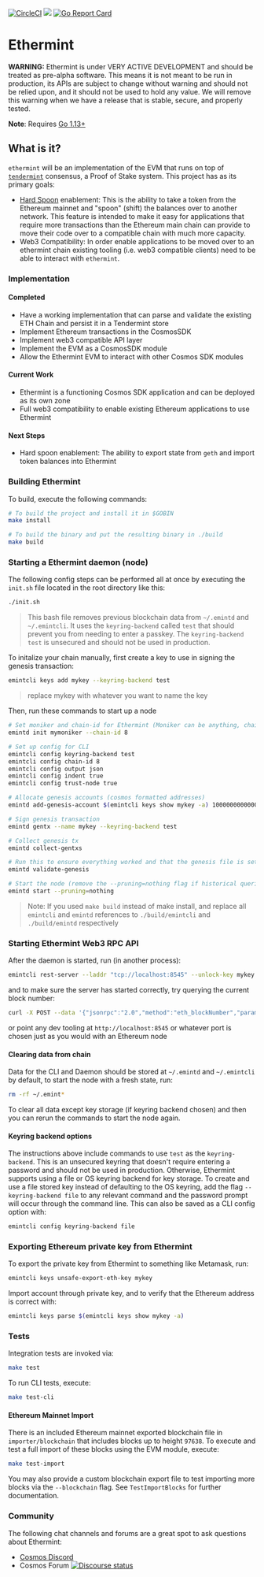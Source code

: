 [![CircleCI](https://circleci.com/gh/cosmos/ethermint.svg?style=svg)](https://circleci.com/gh/cosmos/ethermint)
[![](https://godoc.org/github.com/cosmos/ethermint?status.svg)](http://godoc.org/github.com/cosmos/ethermint) [![Go Report Card](https://goreportcard.com/badge/github.com/cosmos/ethermint)](https://goreportcard.com/report/github.com/cosmos/ethermint)

# Ethermint

__**WARNING:**__ Ethermint is under VERY ACTIVE DEVELOPMENT and should be treated as pre-alpha software. This means it is not meant to be run in production, its APIs are subject to change without warning and should not be relied upon, and it should not be used to hold any value. We will remove this warning when we have a release that is stable, secure, and properly tested.

**Note**: Requires [Go 1.13+](https://golang.org/dl/)

## What is it?

`ethermint` will be an implementation of the EVM that runs on top of [`tendermint`](https://github.com/tendermint/tendermint) consensus, a Proof of Stake system. This project has as its primary goals:

- [Hard Spoon](https://blog.cosmos.network/introducing-the-hard-spoon-4a9288d3f0df) enablement: This is the ability to take a token from the Ethereum mainnet and "spoon" (shift) the balances over to another network. This feature is intended to make it easy for applications that require more transactions than the Ethereum main chain can provide to move their code over to a compatible chain with much more capacity.
- Web3 Compatibility: In order enable applications to be moved over to an ethermint chain existing tooling (i.e. web3 compatible clients) need to be able to interact with `ethermint`.

### Implementation

#### Completed

- Have a working implementation that can parse and validate the existing ETH Chain and persist it in a Tendermint store
- Implement Ethereum transactions in the CosmosSDK
- Implement web3 compatible API layer
- Implement the EVM as a CosmosSDK module
- Allow the Ethermint EVM to interact with other Cosmos SDK modules

#### Current Work

- Ethermint is a functioning Cosmos SDK application and can be deployed as its own zone
- Full web3 compatibility to enable existing Ethereum applications to use Ethermint

#### Next Steps

- Hard spoon enablement: The ability to export state from `geth` and import token balances into Ethermint

### Building Ethermint

To build, execute the following commands:

```bash
# To build the project and install it in $GOBIN
make install

# To build the binary and put the resulting binary in ./build
make build
```

### Starting a Ethermint daemon (node)

The following config steps can be performed all at once by executing the `init.sh` file located in the root directory like this:
```bash
./init.sh
```
> This bash file removes previous blockchain data from `~/.emintd` and `~/.emintcli`. It uses the `keyring-backend` called `test` that should prevent you from needing to enter a passkey. The `keyring-backend` `test` is unsecured and should not be used in production.

To initalize your chain manually, first create a key to use in signing the genesis transaction:

```bash
emintcli keys add mykey --keyring-backend test
```

> replace mykey with whatever you want to name the key

Then, run these commands to start up a node

```bash
# Set moniker and chain-id for Ethermint (Moniker can be anything, chain-id must be an integer)
emintd init mymoniker --chain-id 8

# Set up config for CLI
emintcli config keyring-backend test
emintcli config chain-id 8
emintcli config output json
emintcli config indent true
emintcli config trust-node true

# Allocate genesis accounts (cosmos formatted addresses)
emintd add-genesis-account $(emintcli keys show mykey -a) 1000000000000000000photon,1000000000000000000hale

# Sign genesis transaction
emintd gentx --name mykey --keyring-backend test

# Collect genesis tx
emintd collect-gentxs

# Run this to ensure everything worked and that the genesis file is setup correctly
emintd validate-genesis

# Start the node (remove the --pruning=nothing flag if historical queries are not needed)
emintd start --pruning=nothing
```

> Note: If you used `make build` instead of make install, and replace all `emintcli` and `emintd` references to `./build/emintcli` and `./build/emintd` respectively

### Starting Ethermint Web3 RPC API

After the daemon is started, run (in another process):

```bash
emintcli rest-server --laddr "tcp://localhost:8545" --unlock-key mykey
```

and to make sure the server has started correctly, try querying the current block number:

```bash
curl -X POST --data '{"jsonrpc":"2.0","method":"eth_blockNumber","params":[],"id":1}' -H "Content-Type: application/json" http://localhost:8545
```

or point any dev tooling at `http://localhost:8545` or whatever port is chosen just as you would with an Ethereum node

#### Clearing data from chain

Data for the CLI and Daemon should be stored at `~/.emintd` and `~/.emintcli` by default, to start the node with a fresh state, run:

```bash
rm -rf ~/.emint*
```

To clear all data except key storage (if keyring backend chosen) and then you can rerun the commands to start the node again.

#### Keyring backend options

The instructions above include commands to use `test` as the `keyring-backend`. This is an unsecured keyring that doesn't require entering a password and should not be used in production. Otherwise, Ethermint supports using a file or OS keyring backend for key storage. To create and use a file stored key instead of defaulting to the OS keyring, add the flag `--keyring-backend file` to any relevant command and the password prompt will occur through the command line. This can also be saved as a CLI config option with:

```bash
emintcli config keyring-backend file
```

### Exporting Ethereum private key from Ethermint

To export the private key from Ethermint to something like Metamask, run:

```bash
emintcli keys unsafe-export-eth-key mykey
```

Import account through private key, and to verify that the Ethereum address is correct with:

```bash
emintcli keys parse $(emintcli keys show mykey -a)
```

### Tests

Integration tests are invoked via:

```bash
make test
```

To run CLI tests, execute:

```bash
make test-cli
```

#### Ethereum Mainnet Import

There is an included Ethereum mainnet exported blockchain file in `importer/blockchain`
that includes blocks up to height `97638`. To execute and test a full import of
these blocks using the EVM module, execute:

```bash
make test-import
```

You may also provide a custom blockchain export file to test importing more blocks
via the `--blockchain` flag. See `TestImportBlocks` for further documentation.

### Community

The following chat channels and forums are a great spot to ask questions about Ethermint:

- [Cosmos Discord](https://discord.gg/W8trcGV)
- Cosmos Forum [![Discourse status](https://img.shields.io/discourse/https/forum.cosmos.network/status.svg)](https://forum.cosmos.network)

